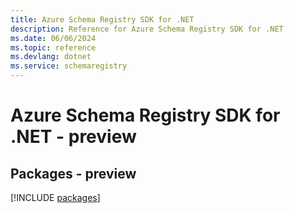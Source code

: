 ```yaml
---
title: Azure Schema Registry SDK for .NET
description: Reference for Azure Schema Registry SDK for .NET
ms.date: 06/06/2024
ms.topic: reference
ms.devlang: dotnet
ms.service: schemaregistry
---
```

# Azure Schema Registry SDK for .NET - preview
## Packages - preview
[!INCLUDE [packages](schema-registry-index.md)]